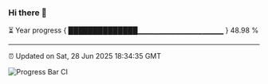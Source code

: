 ### Hi there 👋

⏳ Year progress { ██████████████▁▁▁▁▁▁▁▁▁▁▁▁▁▁▁▁ } 48.98 %

---

⏰ Updated on Sat, 28 Jun 2025 18:34:35 GMT

![Progress Bar CI](https://github.com/DhruviPatel157/GitHub-Actions-Demo/workflows/Progress%20Bar%20CI/badge.svg)
